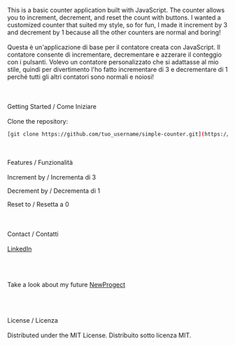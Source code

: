 This is a basic counter application built with JavaScript. The counter allows you to increment, decrement, and reset the count with buttons.
I wanted a customized counter that suited my style, so for fun, I made it increment by 3 and decrement by 1 because all the other counters are normal and boring!
<br>
<br>
Questa è un'applicazione di base per il contatore creata con JavaScript. Il contatore consente di incrementare, decrementare e azzerare il conteggio con i pulsanti. Volevo un contatore personalizzato che si adattasse al mio stile, quindi per divertimento l'ho fatto incrementare di 3 e decrementare di 1 perché tutti gli altri contatori sono normali e noiosi!
<br>
<br>
<br>
<br>
 Getting Started / Come Iniziare
<br>
<br>
 Clone the repository:
   ```bash
   [git clone https://github.com/tuo_username/simple-counter.git](https://github.com/chorns7/Chorney_Java_Counter)
```
<br>
<br>
Features / Funzionalità
<br>
<br>
Increment by / Incrementa di  3

Decrement by / Decrementa di  1

Reset to / Resetta a  0
<br>
<br>
<br>
<br>
Contact / Contatti
<br>
<br>
[LinkedIn](www.linkedin.com/in/oleksandrchorney)
<br>
<br>
<br>
<br>


Take a look about my future [NewProgect](https://github.com/chorns7/game1_tictactoe)
<br>
<br>
<br>
<br>

License / Licenza
<br>
<br>
Distributed under the MIT License.
Distribuito sotto licenza MIT.





